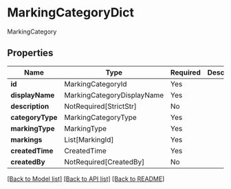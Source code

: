 # MarkingCategoryDict

MarkingCategory

## Properties
| Name | Type | Required | Description |
| ------------ | ------------- | ------------- | ------------- |
**id** | MarkingCategoryId | Yes |  |
**displayName** | MarkingCategoryDisplayName | Yes |  |
**description** | NotRequired[StrictStr] | No |  |
**categoryType** | MarkingCategoryType | Yes |  |
**markingType** | MarkingType | Yes |  |
**markings** | List[MarkingId] | Yes |  |
**createdTime** | CreatedTime | Yes |  |
**createdBy** | NotRequired[CreatedBy] | No |  |


[[Back to Model list]](../../../../README.md#models-v2-link) [[Back to API list]](../../../../README.md#apis-v2-link) [[Back to README]](../../../../README.md)
